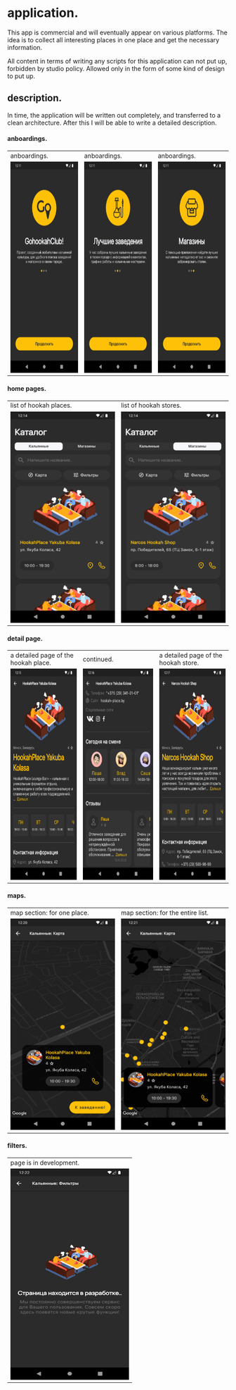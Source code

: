 # application.

This app is commercial and will eventually appear on various platforms. The idea is to collect all interesting places in one place and get the necessary information.

All content in terms of writing any scripts for this application can not put up, forbidden by studio policy. Allowed only in the form of some kind of design to put up.


## description.

In time, the application will be written out completely, and transferred to a clean architecture. After this I will be able to write a detailed description.




#### anboardings.

<table>
  <tr>
    <td>anboardings.</td>
    <td>anboardings.</td>
    <td>anboardings.</td>
  </tr>
  <tr>
    <td><img src="assets/anboardings/anboardings_1.png" width=270 height=480></td>
    <td><img src="assets/anboardings/anboardings_2.png" width=270 height=480></td>
    <td><img src="assets/anboardings/anboardings_3.png" width=270 height=480></td>
  </tr>
 </table>

 #### home pages.

 <table>
  <tr>
    <td>list of hookah places.</td>
    <td>list of hookah stores.</td>
  </tr>
  <tr>
    <td><img src="assets/pages/home/hookah_place.png" width=270 height=480></td>
    <td><img src="assets/pages/home/hookah_store.png" width=270 height=480></td>
  </tr>
 </table>

 #### detail page.

 <table>
  <tr>
    <td>a detailed page of the hookah place.</td>
    <td>continued.</td>
    <td>a detailed page of the hookah store.</td>
  </tr>
  <tr>
    <td><img src="assets/pages/detail/place_detail_1.png" width=270 height=480></td>
    <td><img src="assets/pages/detail/place_detail_2.png" width=270 height=480></td>
    <td><img src="assets/pages/detail/store_detail_1.png" width=270 height=480></td>
  </tr>
 </table>

 #### maps.
  <table>
  <tr>
    <td>map section: for one place.</td>
    <td>map section: for the entire list.</td>
  </tr>
  <tr>
    <td><img src="assets/maps/individually.png" width=270 height=480></td>
    <td><img src="assets/maps/anyone.png" width=270 height=480></td>
  </tr>
 </table>

  #### filters.
  <table>
  <tr>
    <td>page is in development.</td>
  </tr>
  <tr>
    <td><img src="assets/filters/dev.png" width=270 height=480></td>
  </tr>
 </table>